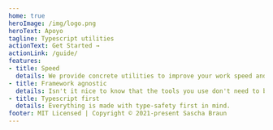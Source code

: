 ```yaml
---
home: true
heroImage: /img/logo.png
heroText: Apoyo
tagline: Typescript utilities
actionText: Get Started →
actionLink: /guide/
features:
- title: Speed
  details: We provide concrete utilities to improve your work speed and quality.
- title: Framework agnostic
  details: Isn't it nice to know that the tools you use don't need to be changed each time you need to use another framework?
- title: Typescript first
  details: Everything is made with type-safety first in mind.
footer: MIT Licensed | Copyright © 2021-present Sascha Braun
---
```


